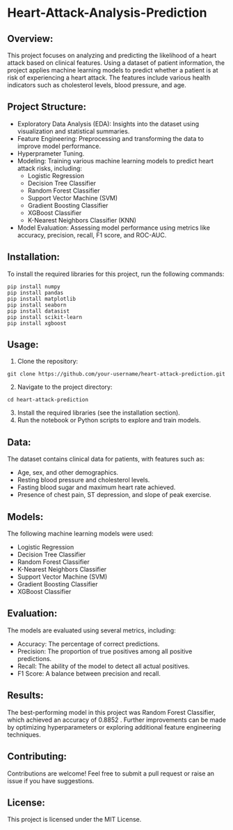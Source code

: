 # Heart-Attack-Analysis-Prediction
## Overview:
This project focuses on analyzing and predicting the likelihood of a heart attack based on clinical features. Using a dataset of patient information, the project applies machine learning models to predict whether a patient is at risk of experiencing a heart attack. The features include various health indicators such as cholesterol levels, blood pressure, and age.

## Project Structure:
- Exploratory Data Analysis (EDA): Insights into the dataset using visualization and statistical summaries.
- Feature Engineering: Preprocessing and transforming the data to improve model performance.
- Hyperprameter Tuning.
- Modeling: Training various machine learning models to predict heart attack risks, including:
    - Logistic Regression
    - Decision Tree Classifier
    - Random Forest Classifier
    - Support Vector Machine (SVM)
    - Gradient Boosting Classifier
    - XGBoost Classifier
    - K-Nearest Neighbors Classifier (KNN)
- Model Evaluation: Assessing model performance using metrics like accuracy, precision, recall, F1 score, and ROC-AUC.
## Installation:
To install the required libraries for this project, run the following commands:
```
pip install numpy
pip install pandas
pip install matplotlib
pip install seaborn
pip install datasist
pip install scikit-learn
pip install xgboost
```
## Usage:
1. Clone the repository:
``` 
git clone https://github.com/your-username/heart-attack-prediction.git
```
2. Navigate to the project directory:
```
cd heart-attack-prediction
```
3. Install the required libraries (see the installation section).
4. Run the notebook or Python scripts to explore and train models.
## Data:
The dataset contains clinical data for patients, with features such as:
- Age, sex, and other demographics.
- Resting blood pressure and cholesterol levels.
- Fasting blood sugar and maximum heart rate achieved.
- Presence of chest pain, ST depression, and slope of peak exercise.
## Models:
The following machine learning models were used:
- Logistic Regression
- Decision Tree Classifier
- Random Forest Classifier
- K-Nearest Neighbors Classifier
- Support Vector Machine (SVM)
- Gradient Boosting Classifier
- XGBoost Classifier
## Evaluation:
The models are evaluated using several metrics, including:
- Accuracy: The percentage of correct predictions.
- Precision: The proportion of true positives among all positive predictions.
- Recall: The ability of the model to detect all actual positives.
- F1 Score: A balance between precision and recall.
## Results:
The best-performing model in this project was Random Forest Classifier, which achieved an accuracy of 0.8852 . Further improvements can be made by optimizing hyperparameters or exploring additional feature engineering techniques.

## Contributing:
Contributions are welcome! Feel free to submit a pull request or raise an issue if you have suggestions.

## License:
This project is licensed under the MIT License.
